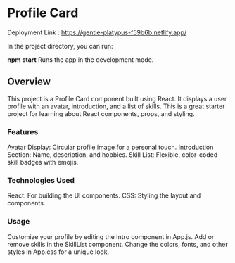 # Profile Card
Deployment Link : https://gentle-platypus-f59b6b.netlify.app/

In the project directory, you can run:

**npm start**
Runs the app in the development mode.



## Overview

This project is a Profile Card component built using React. It displays a user profile with an avatar, introduction, and a list of skills. This is a great starter project for learning about React components, props, and styling.

### Features

Avatar Display: Circular profile image for a personal touch.
Introduction Section: Name, description, and hobbies.
Skill List: Flexible, color-coded skill badges with emojis.

### Technologies Used

React: For building the UI components.
CSS: Styling the layout and components.

### Usage

Customize your profile by editing the Intro component in App.js.
Add or remove skills in the SkillList component.
Change the colors, fonts, and other styles in App.css for a unique look.

